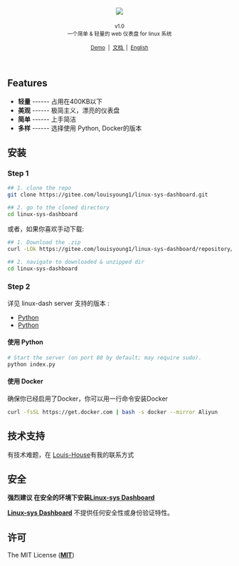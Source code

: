 <h1 align="center">
  <a href="https://gitee.com/louisyoung1/projects">
    <img src="https://portrait.gitee.com/uploads/avatars/user/2529/7589523_louisyoung1_1597595544.png"/>
  </a>
</h1>

<p align="center">
  <sub>v1.0</sub><br/>
  <small>一个简单 & 轻量的 web 仪表盘 for linux 系统</small>
</p>

<p align="center">
  <small>
    <a href="#">Demo</a> &nbsp;|&nbsp;
    <a href="https://gitee.com/louisyoung1/linux-sys-dashboard/blob/master/README.md">
      文档
    </a> &nbsp;|&nbsp;
    <a href="https://gitee.com/louisyoung1/linux-sys-dashboard/blob/master/README.en.md">
      English
    </a>
  </small>
</p>



<br/>

## Features
* **轻量** ------ 占用在400KB以下
* **美观** ------ 极简主义，漂亮的仪表盘
* **简单** ------ 上手简洁
* **多样** ------ 选择使用 Python, Docker的版本

## 安装

### Step 1
```sh
## 1. clone the repo
git clone https://gitee.com/louisyoung1/linux-sys-dashboard.git

## 2. go to the cloned directory
cd linux-sys-dashboard

```
或者，如果你喜欢手动下载:

```sh
## 1. Download the .zip
curl -LOk https://gitee.com/louisyoung1/linux-sys-dashboard/repository/archive/master.zip && unzip master.zip

## 2. navigate to downloaded & unzipped dir
cd linux-sys-dashboard

```

### Step 2

详见 linux-dash server 支持的版本 :

* [Python](#if-using-python)
* [Python](#if-using-python)

#### 使用 Python
```sh
# Start the server (on port 80 by default; may require sudo).
python index.py
```

#### 使用 Docker

确保你已经启用了Docker，你可以用一行命令安装Docker

```sh
curl -fsSL https://get.docker.com | bash -s docker --mirror Aliyun
```

## 技术支持

有技术难题，在 [Louis-House](https://www.louisyoung.work/Contact)有我的联系方式

## 安全

**强烈建议 **在安全的环境下安装**[Linux-sys Dashboard](https://gitee.com/louisyoung1/linux-sys-dashboard)**

**[Linux-sys Dashboard](https://gitee.com/louisyoung1/linux-sys-dashboard)** 不提供任何安全性或身份验证特性。

## 许可

The MIT License (**[MIT](https://gitee.com/louisyoung1/linux-sys-dashboard/blob/master/LICENSE)**)